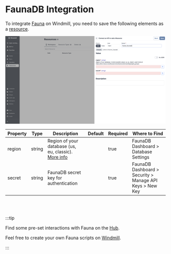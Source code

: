 # FaunaDB Integration

To integrate [Fauna](https://fauna.com/) on Windmill, you need to save the following elements as a [resource](../core_concepts/3_resources_and_types/index.md).

![Add Fauna Resource](../assets/integrations/add-fauna.png)

| Property | Type    | Description                                                                                         | Default | Required | Where to Find                                              |
|----------|---------|-----------------------------------------------------------------------------------------------------|---------|----------|------------------------------------------------------------|
| region   | string  | Region of your database (us, eu, classic). [More info](https://docs.fauna.com/fauna/current/learn/understanding/region_groups) |         | true     | FaunaDB Dashboard > Database Settings                      |
| secret   | string  | FaunaDB secret key for authentication                                                               |         | true     | FaunaDB Dashboard > Security > Manage API Keys > New Key   |

<br/><br/>

:::tip

Find some pre-set interactions with Fauna on the [Hub](https://hub.windmill.dev/integrations/faunadb).

Feel free to create your own Fauna scripts on [Windmill](../getting_started/00_how_to_use_windmill/index.md).

:::